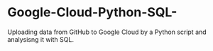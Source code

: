 # Google-Cloud-Python-SQL-
Uploading data from GitHub to Google Cloud by a Python script and analysisng it with SQL.
